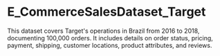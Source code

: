 # E_CommerceSalesDataset_Target
This dataset covers Target's operations in Brazil from 2016 to 2018, documenting 100,000 orders. It includes details on order status, pricing, payment, shipping, customer locations, product attributes, and reviews.
